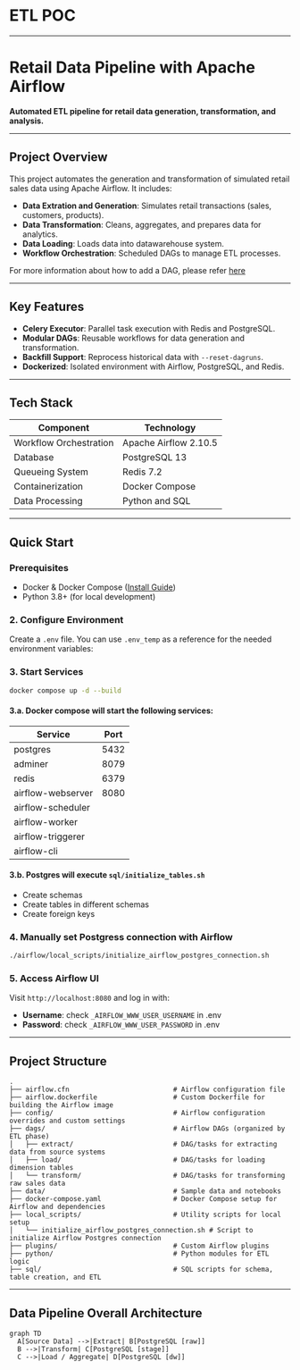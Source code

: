 # ETL POC

---

# Retail Data Pipeline with Apache Airflow  
**Automated ETL pipeline for retail data generation, transformation, and analysis.**  

---

## **Project Overview**  
This project automates the generation and transformation of simulated retail sales data using Apache Airflow. It includes:  
- **Data Extration and Generation**: Simulates retail transactions (sales, customers, products).  
- **Data Transformation**: Cleans, aggregates, and prepares data for analytics.
- **Data Loading**: Loads data into datawarehouse system. 
- **Workflow Orchestration**: Scheduled DAGs to manage ETL processes.  

For more information about how to add a DAG, please refer [here](docs/adding_dags.md)

---

## **Key Features**  
- **Celery Executor**: Parallel task execution with Redis and PostgreSQL.  
- **Modular DAGs**: Reusable workflows for data generation and transformation.  
- **Backfill Support**: Reprocess historical data with `--reset-dagruns`.  
- **Dockerized**: Isolated environment with Airflow, PostgreSQL, and Redis.  

---

## **Tech Stack**  
| **Component**       | **Technology**          |  
|----------------------|-------------------------|  
| Workflow Orchestration | Apache Airflow 2.10.5 |  
| Database              | PostgreSQL 13           |  
| Queueing System       | Redis 7.2              |  
| Containerization      | Docker Compose         |  
| Data Processing      | Python and SQL         | 

---

## **Quick Start**  
### **Prerequisites**  
- Docker & Docker Compose ([Install Guide](https://docs.docker.com/get-docker/))  
- Python 3.8+ (for local development)  

### **2. Configure Environment**  
Create a `.env` file. You can use `.env_temp` as a reference for the needed environment variables:  

### **3. Start Services**  
```bash  
docker compose up -d --build
```  

#### 3.a. Docker compose will start the following services:  

| **Service**       | **Port**          |  
|-------------------|-------------------|  
| postgres          | 5432     |  
| adminer           | 8079     |  
| redis             | 6379     |  
| airflow-webserver | 8080     |  
| airflow-scheduler |          | 
| airflow-worker    |          | 
| airflow-triggerer |          | 
| airflow-cli       |          | 

#### 3.b. Postgres will execute `sql/initialize_tables.sh`  

* Create schemas  
* Create tables in different schemas
* Create foreign keys

### **4. Manually set Postgress connection with Airflow**

```bash  
./airflow/local_scripts/initialize_airflow_postgres_connection.sh
```  

### **5. Access Airflow UI**  
Visit `http://localhost:8080` and log in with:  
- **Username**: check `_AIRFLOW_WWW_USER_USERNAME` in .env
- **Password**: check `_AIRFLOW_WWW_USER_PASSWORD` in .env 

---

## **Project Structure**  
```  
.
├── airflow.cfn                          # Airflow configuration file
├── airflow.dockerfile                   # Custom Dockerfile for building the Airflow image
├── config/                              # Airflow configuration overrides and custom settings
├── dags/                                # Airflow DAGs (organized by ETL phase)
│   ├── extract/                         # DAG/tasks for extracting data from source systems
│   ├── load/                            # DAG/tasks for loading dimension tables
│   └── transform/                       # DAG/tasks for transforming raw sales data
├── data/                                # Sample data and notebooks
├── docker-compose.yaml                  # Docker Compose setup for Airflow and dependencies
├── local_scripts/                       # Utility scripts for local setup
│   └── initialize_airflow_postgres_connection.sh # Script to initialize Airflow Postgres connection
├── plugins/                             # Custom Airflow plugins
├── python/                              # Python modules for ETL logic
├── sql/                                 # SQL scripts for schema, table creation, and ETL
```

---

## **Data Pipeline Overall Architecture**  
```mermaid  
graph TD  
  A[Source Data] -->|Extract| B[PostgreSQL [raw]]  
  B -->|Transform| C[PostgreSQL [stage]]  
  C -->|Load / Aggregate| D[PostgreSQL [dw]]  
```